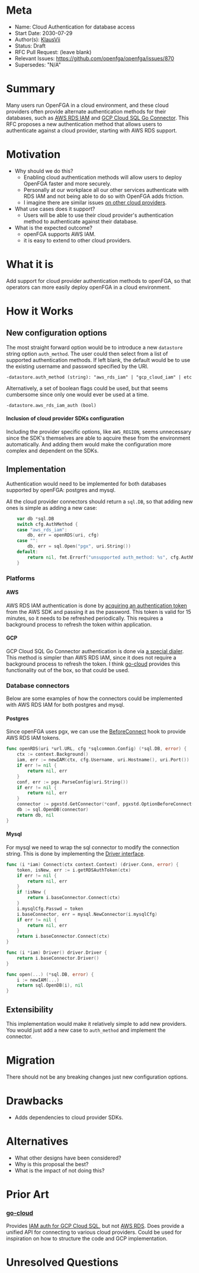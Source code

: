 # Meta
[meta]: #meta
- Name: Cloud Authentication for database access
- Start Date: 2030-07-29
- Author(s): [KlausVii](https://github.com/KlausVii)
- Status: Draft <!-- Acceptable values: Draft, Approved, On Hold, Superseded -->
- RFC Pull Request: (leave blank)
- Relevant Issues: https://github.com/openfga/openfga/issues/870
- Supersedes: "N/A"

# Summary
[summary]: #summary

Many users run OpenFGA in a cloud environment, and these cloud providers often provide alternate authentication methods for their databases,
such as [AWS RDS IAM](https://docs.aws.amazon.com/AmazonRDS/latest/UserGuide/UsingWithRDS.IAMDBAuth.html) and [GCP Cloud SQL Go Connector](https://cloud.google.com/sql/docs/postgres/samples/cloud-sql-postgres-databasesql-connect-connector).
This RFC proposes a new authentication method that allows users to authenticate against a cloud provider, starting with AWS RDS support.

# Motivation
[motivation]: #motivation

- Why should we do this?
  - Enabling cloud authentication methods will allow users to deploy OpenFGA faster and more securely.
  - Personally at our workplace all our other services authenticate with RDS IAM and not being able to do so with OpenFGA adds friction.
  - I imagine there are similar issues [on other cloud providers](https://cloud.google.com/sql/docs/mysql/connect-admin-ip#connect-ssl).
- What use cases does it support?
  - Users will be able to use their cloud provider's authentication method to authenticate against their database. 
- What is the expected outcome?
  - openFGA supports AWS IAM.
  - it is easy to extend to other cloud providers. 

# What it is
[what-it-is]: #what-it-is

Add support for cloud provider authentication methods to openFGA, so that operators can more easily deploy openFGA in a cloud environment.

# How it Works
[how-it-works]: #how-it-works

## New configuration options

The most straight forward option would be to introduce a new `datastore` string option `auth_method`. The user could then 
select from a list of supported authentication methods. If left blank, the default would be to use the existing username and password 
specified by the URI.

`-datastore.auth_method (string): "aws_rds_iam" | "gcp_cloud_iam" | etc`

Alternatively, a set of boolean flags could be used, but that seems cumbersome since only one would ever be used at a time.

`-datastore.aws_rds_iam_auth (bool)`

#### Inclusion of cloud provider SDKs configuration

Including the provider specific options, like `AWS_REGION`, seems unnecessary since the SDK's themselves are able to 
aqcuire these from the environment automatically. And adding them would make the configuration more complex and dependent on the SDKs. 

## Implementation

Authentication would need to be implemented for both databases supported by openFGA: postgres and mysql.

All the cloud provider connectors should return a `sql.DB`, so that adding new ones is simple as adding a new case:
```go
	var db *sql.DB
	switch cfg.AuthMethod {
	case "aws_rds_iam":
		db, err = openRDS(uri, cfg)
	case "":
		db, err = sql.Open("pgx", uri.String())
	default:
		return nil, fmt.Errorf("unsupported auth_method: %s", cfg.AuthMethod)
	}
```

### Platforms
#### AWS

AWS RDS IAM authentication is done by [acquiring an authentication token](https://docs.aws.amazon.com/AmazonRDS/latest/UserGuide/UsingWithRDS.IAMDBAuth.html) 
from the AWS SDK and passing it as the password. This token is valid for 15 minutes, so it needs to be refreshed periodically.
This requires a background process to refresh the token within application.

#### GCP

GCP Cloud SQL Go Connector authentication is done via [a special dialer](https://cloud.google.com/sql/docs/postgres/samples/cloud-sql-postgres-databasesql-connect-connector).
This method is simpler than AWS RDS IAM, since it does not require a background process to refresh the token. I think [go-cloud](https://github.com/google/go-cloud)
provides this functionality out of the box, so that could be used. 

### Database connectors

Below are some examples of how the connectors could be implemented with AWS RDS IAM for both postgres and mysql.

#### Postgres

Since openFGA uses pgx, we can use the [BeforeConnect](https://github.com/jackc/pgx/blob/d626dfe94e250e911b77ac929e2be06f81042bd0/pgxpool/pool.go#L109)
hook to provide AWS RDS IAM tokens.

```go
func openRDS(uri *url.URL, cfg *sqlcommon.Config) (*sql.DB, error) {
	ctx := context.Background()
	iam, err := newIAM(ctx, cfg.Username, uri.Hostname(), uri.Port())
	if err != nil {
		return nil, err
	}
	conf, err := pgx.ParseConfig(uri.String())
	if err != nil {
		return nil, err
	}
	connector := pgxstd.GetConnector(*conf, pgxstd.OptionBeforeConnect(iam.BeforeConnect))
	db := sql.OpenDB(connector)
	return db, nil
}
```

#### Mysql

For mysql we need to wrap the sql connector to modify the connection string. This is done by implementing the [Driver interface](https://golang.org/pkg/database/sql/driver/#Driver).

```go
func (i *iam) Connect(ctx context.Context) (driver.Conn, error) {
	token, isNew, err := i.getRDSAuthToken(ctx)
	if err != nil {
		return nil, err
	}
	if !isNew {
		return i.baseConnector.Connect(ctx)
	}
	i.mysqlCfg.Passwd = token
	i.baseConnector, err = mysql.NewConnector(i.mysqlCfg)
	if err != nil {
		return nil, err
	}
	return i.baseConnector.Connect(ctx)
}

func (i *iam) Driver() driver.Driver {
	return i.baseConnector.Driver()
}

func open(...) (*sql.DB, error) {
	i := newIAM(...)
	return sql.OpenDB(i), nil
}
```
## Extensibility

This implementation would make it relatively simple to add new providers. You would just add a new case to `auth_method` and implement the connector.

# Migration
[migration]: #migration

There should not be any breaking changes just new configuration options.

# Drawbacks
[drawbacks]: #drawbacks
 - Adds dependencies to cloud provider SDKs.

# Alternatives
[alternatives]: #alternatives

- What other designs have been considered?
- Why is this proposal the best?
- What is the impact of not doing this?

# Prior Art
[prior-art]: #prior-art

### [go-cloud](https://github.com/google/go-cloud) 

Provides [IAM auth for GCP Cloud SQL](https://github.com/google/go-cloud/blob/master/postgres/gcppostgres/gcppostgres_test.go#L54), but not [AWS RDS](https://github.com/google/go-cloud/issues/3069). 
Does provide a unified API for connecting to various cloud providers. Could be used for inspiration on how to structure the code and GCP implementation.

# Unresolved Questions
[unresolved-questions]: #unresolved-questions

